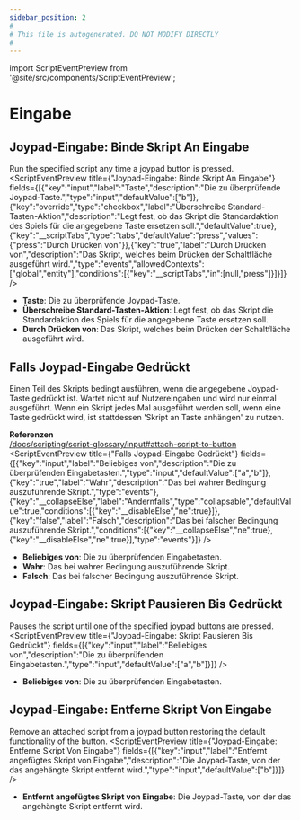 ```yaml
---
sidebar_position: 2
#
# This file is autogenerated. DO NOT MODIFY DIRECTLY
#
---
```


import ScriptEventPreview from '@site/src/components/ScriptEventPreview';

# Eingabe

## Joypad-Eingabe: Binde Skript An Eingabe
Run the specified script any time a joypad button is pressed.
<ScriptEventPreview title={"Joypad-Eingabe: Binde Skript An Eingabe"} fields={[{"key":"input","label":"Taste","description":"Die zu überprüfende Joypad-Taste.","type":"input","defaultValue":["b"]},{"key":"override","type":"checkbox","label":"Überschreibe Standard-Tasten-Aktion","description":"Legt fest, ob das Skript die Standardaktion des Spiels für die angegebene Taste ersetzen soll.","defaultValue":true},{"key":"__scriptTabs","type":"tabs","defaultValue":"press","values":{"press":"Durch Drücken von"}},{"key":"true","label":"Durch Drücken von","description":"Das Skript, welches beim Drücken der Schaltfläche ausgeführt wird.","type":"events","allowedContexts":["global","entity"],"conditions":[{"key":"__scriptTabs","in":[null,"press"]}]}]} />

- **Taste**: Die zu überprüfende Joypad-Taste.  
- **Überschreibe Standard-Tasten-Aktion**: Legt fest, ob das Skript die Standardaktion des Spiels für die angegebene Taste ersetzen soll.  
- **Durch Drücken von**: Das Skript, welches beim Drücken der Schaltfläche ausgeführt wird.  

## Falls Joypad-Eingabe Gedrückt
Einen Teil des Skripts bedingt ausführen, wenn die angegebene Joypad-Taste gedrückt ist. Wartet nicht auf Nutzereingaben und wird nur einmal ausgeführt. Wenn ein Skript jedes Mal ausgeführt werden soll, wenn eine Taste gedrückt wird, ist stattdessen 'Skript an Taste anhängen' zu nutzen.

**Referenzen**  
[/docs/scripting/script-glossary/input#attach-script-to-button](/docs/scripting/script-glossary/input#attach-script-to-button)  
<ScriptEventPreview title={"Falls Joypad-Eingabe Gedrückt"} fields={[{"key":"input","label":"Beliebiges von","description":"Die zu überprüfenden Eingabetasten.","type":"input","defaultValue":["a","b"]},{"key":"true","label":"Wahr","description":"Das bei wahrer Bedingung auszuführende Skript.","type":"events"},{"key":"__collapseElse","label":"Andernfalls","type":"collapsable","defaultValue":true,"conditions":[{"key":"__disableElse","ne":true}]},{"key":"false","label":"Falsch","description":"Das bei falscher Bedingung auszuführende Skript.","conditions":[{"key":"__collapseElse","ne":true},{"key":"__disableElse","ne":true}],"type":"events"}]} />

- **Beliebiges von**: Die zu überprüfenden Eingabetasten.  
- **Wahr**: Das bei wahrer Bedingung auszuführende Skript.  
- **Falsch**: Das bei falscher Bedingung auszuführende Skript.  

## Joypad-Eingabe: Skript Pausieren Bis Gedrückt
Pauses the script until one of the specified joypad buttons are pressed.
<ScriptEventPreview title={"Joypad-Eingabe: Skript Pausieren Bis Gedrückt"} fields={[{"key":"input","label":"Beliebiges von","description":"Die zu überprüfenden Eingabetasten.","type":"input","defaultValue":["a","b"]}]} />

- **Beliebiges von**: Die zu überprüfenden Eingabetasten.  

## Joypad-Eingabe: Entferne Skript Von Eingabe
Remove an attached script from a joypad button restoring the default functionality of the button.
<ScriptEventPreview title={"Joypad-Eingabe: Entferne Skript Von Eingabe"} fields={[{"key":"input","label":"Entfernt angefügtes Skript von Eingabe","description":"Die Joypad-Taste, von der das angehängte Skript entfernt wird.","type":"input","defaultValue":["b"]}]} />

- **Entfernt angefügtes Skript von Eingabe**: Die Joypad-Taste, von der das angehängte Skript entfernt wird.  

